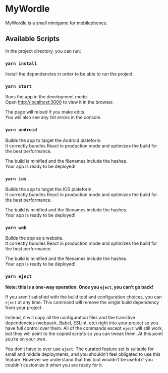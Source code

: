 
# MyWordle

MyWordle is a small minigame for mobilephones.

## Available Scripts

In the project directory, you can run:

### `yarn install`

Install the dependencies in order to be able to run the project.

### `yarn start`

Runs the app in the development mode.\
Open [http://localhost:3000](http://localhost:3000) to view it in the browser.

The page will reload if you make edits.\
You will also see any lint errors in the console.

### `yarn android`

Builds the app to target the Android plateform.\
It correctly bundles React in production mode and optimizes the build for the best performance.

The build is minified and the filenames include the hashes.\
Your app is ready to be deployed!

### `yarn ios`

Builds the app to target the IOS plateform.\
It correctly bundles React in production mode and optimizes the build for the best performance.

The build is minified and the filenames include the hashes.\
Your app is ready to be deployed!

### `yarn web`

Builds the app as a website.\
It correctly bundles React in production mode and optimizes the build for the best performance.

The build is minified and the filenames include the hashes.\
Your app is ready to be deployed!

### `yarn eject`

**Note: this is a one-way operation. Once you `eject`, you can’t go back!**

If you aren’t satisfied with the build tool and configuration choices, you can `eject` at any time. This command will remove the single build dependency from your project.

Instead, it will copy all the configuration files and the transitive dependencies (webpack, Babel, ESLint, etc) right into your project so you have full control over them. All of the commands except `eject` will still work, but they will point to the copied scripts so you can tweak them. At this point you’re on your own.

You don’t have to ever use `eject`. The curated feature set is suitable for small and middle deployments, and you shouldn’t feel obligated to use this feature. However we understand that this tool wouldn’t be useful if you couldn’t customize it when you are ready for it.